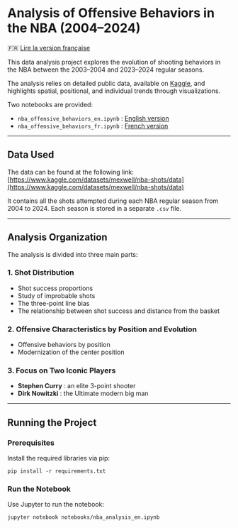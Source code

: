 # Analysis of Offensive Behaviors in the NBA (2004–2024)

🇫🇷 [Lire la version française](README_fr.md)

This data analysis project explores the evolution of shooting behaviors in the NBA between the 2003–2004 and 2023–2024 regular seasons.

The analysis relies on detailed public data, available on [Kaggle](https://www.kaggle.com/datasets/mexwell/nba-shots/data), and highlights spatial, positional, and individual trends through visualizations.

Two notebooks are provided:

* `nba_offensive_behaviors_en.ipynb` : [English version](nba_offensive_behaviors_en.ipynb)
* `nba_offensive_behaviors_fr.ipynb` : [French version](nba_offensive_behaviors_fr.ipynb)

---

## Data Used

The data can be found at the following link:  
[https://www.kaggle.com/datasets/mexwell/nba-shots/data](https://www.kaggle.com/datasets/mexwell/nba-shots/data)

It contains all the shots attempted during each NBA regular season from 2004 to 2024. Each season is stored in a separate `.csv` file.

---

## Analysis Organization

The analysis is divided into three main parts:

### 1. Shot Distribution

* Shot success proportions
* Study of improbable shots
* The three-point line bias
* The relationship between shot success and distance from the basket

### 2. Offensive Characteristics by Position and Evolution

* Offensive behaviors by position
* Modernization of the center position

### 3. Focus on Two Iconic Players

* **Stephen Curry** : an elite 3-point shooter
* **Dirk Nowitzki** : the Ultimate modern big man

---

## Running the Project

### Prerequisites

Install the required libraries via pip:

```pip install -r requirements.txt```

### Run the Notebook

Use Jupyter to run the notebook:

```jupyter notebook notebooks/nba_analysis_en.ipynb```
